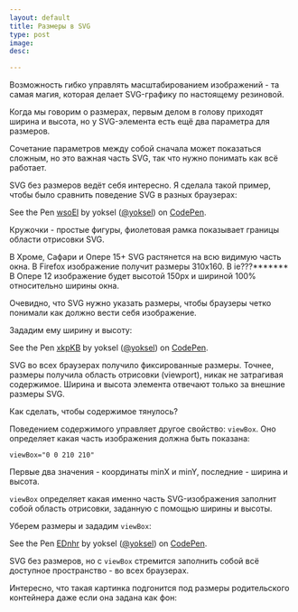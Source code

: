 ```yaml
---
layout: default
title: Размеры в SVG
type: post
image:
desc:

---
```

Возможность гибко управлять масштабированием изображений - та самая магия, которая делает SVG-графику по настоящему резиновой.
 <!--more-->

Когда мы говорим о размерах, первым делом в голову приходят ширина и высота, но у SVG-элемента есть ещё два параметра для размеров.

Сочетание параметров между собой сначала может показаться сложным, но это важная часть SVG, так что нужно понимать как всё работает.

SVG без размеров ведёт себя интересно. Я сделала такой пример, чтобы было сравнить поведение SVG в разных браузерах:

<p data-height="350" data-theme-id="4974" data-slug-hash="wsoEl" data-default-tab="result" class='codepen'>See the Pen <a href='http://codepen.io/yoksel/pen/wsoEl/'>wsoEl</a> by yoksel (<a href='http://codepen.io/yoksel'>@yoksel</a>) on <a href='http://codepen.io'>CodePen</a>.</p>
<script async src="//codepen.io/assets/embed/ei.js"></script>

Кружочки - простые фигуры, фиолетовая рамка показывает границы области отрисовки SVG.

В Хроме, Сафари и Опере 15+ SVG растянется на всю видимую часть окна.
В Firefox изображение получит размеры 310x160.
В ie???*******
В Опере 12 изображение будет высотой 150px и шириной 100% относительно ширины окна.

Очевидно, что SVG нужно указать размеры, чтобы браузеры четко понимали как должно вести себя изображение.

Зададим ему ширину и высоту:

<p data-height="350" data-theme-id="4974" data-slug-hash="xkpKB" data-default-tab="result" class='codepen'>See the Pen <a href='http://codepen.io/yoksel/pen/xkpKB/'>xkpKB</a> by yoksel (<a href='http://codepen.io/yoksel'>@yoksel</a>) on <a href='http://codepen.io'>CodePen</a>.</p>
<script async src="//codepen.io/assets/embed/ei.js"></script>

SVG во всех браузерах получило фиксированные размеры. Точнее, размеры получила область отрисовки (viewport), никак не затрагивая содержимое. Ширина и высота элемента отвечают только за внешние размеры SVG.

Как сделать, чтобы содержимое тянулось?

Поведением содержимого управляет другое свойство: <code>viewBox</code>. Оно определяет какая часть изображения должна быть показана:

<pre><code class="language-markup">viewBox="0 0 210 210"</code></pre>

Первые два значения - координаты minX и minY, последние - ширина и высота.

<code>viewBox</code> определяет какая именно часть SVG-изображения заполнит собой область отрисовки, заданную с помощью ширины и высоты.

Уберем размеры и зададим <code>viewBox</code>:

<p data-height="350" data-theme-id="4974" data-slug-hash="EDnhr" data-default-tab="result" class='codepen'>See the Pen <a href='http://codepen.io/yoksel/pen/EDnhr/'>EDnhr</a> by yoksel (<a href='http://codepen.io/yoksel'>@yoksel</a>) on <a href='http://codepen.io'>CodePen</a>.</p>
<script async src="//codepen.io/assets/embed/ei.js"></script>

SVG без размеров, но с <code>viewBox</code> стремится заполнить собой всё доступное пространство - во всех браузерах.

Интересно, что такая картинка подгонится под размеры родительского контейнера даже если она задана как фон:





